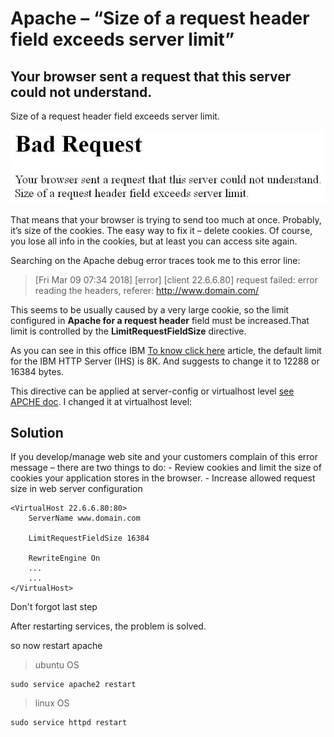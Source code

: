 # Apache – “Size of a request header field exceeds server limit”

## Your browser sent a request that this server could not understand.
Size of a request header field exceeds server limit.

![alt text](Apache-Size-of-a-request-header-field-exceeds-server-limit.jpg)

That means that your browser is trying to send too much at once. Probably, it’s size of the cookies. The easy way to fix it – delete cookies. Of course, you lose all info in the cookies, but at least you can access site again.

Searching on the Apache debug error traces took me to this error line:

>[Fri Mar 09 07:34 2018] [error] [client 22.6.6.80] request failed: error reading the headers, referer: http://www.domain.com/

This seems to be usually caused by a very large cookie, so the limit configured in **Apache for a request header** field must be increased.That limit is controlled by the **LimitRequestFieldSize** directive.

As you can see in this office IBM [To know click here](http://www-01.ibm.com/support/docview.wss?uid=swg21384722) article, the default limit for the IBM HTTP Server (IHS) is 8K. And suggests to change it to 12288 or 16384 bytes.

This directive can be applied at server-config or virtualhost level [see APCHE doc](http://httpd.apache.org/docs/2.2/mod/core.html#limitrequestfieldsize). I changed it at virtualhost level:

## **Solution**

If you develop/manage web site and your customers complain of this error message – there are two things to do:
	- Review cookies and limit the size of cookies your application stores in the browser.
	- Increase allowed request size in web server configuration

```
<VirtualHost 22.6.6.80:80>
	ServerName www.domain.com
	
	LimitRequestFieldSize 16384
	
	RewriteEngine On
	...
	...
</VirtualHost>
```

Don't forgot last step

After restarting services, the problem is solved. 

so now restart apache

>ubuntu OS
```
sudo service apache2 restart
```
>linux OS
```
sudo service httpd restart
```
